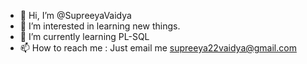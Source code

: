 - 👋 Hi, I’m @SupreeyaVaidya
- 👀 I’m interested in learning new things.
- 🌱 I’m currently learning PL-SQL
- 📫 How to reach me : Just email me supreeya22vaidya@gmail.com

<!---
SupreeyaVaidya/SupreeyaVaidya is a ✨ special ✨ repository because its `README.md` (this file) appears on your GitHub profile.
You can click the Preview link to take a look at your changes.
--->
